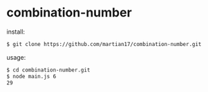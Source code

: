# combination-number

install:
```bash
$ git clone https://github.com/martian17/combination-number.git
```

usage:
```bash
$ cd combination-number.git
$ node main.js 6
29
```
